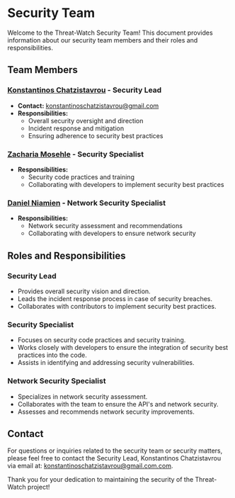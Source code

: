 # Security Team

Welcome to the Threat-Watch Security Team! This document provides information about our security team members and their roles and responsibilities.

## Team Members

### [Konstantinos Chatzistavrou](https://github.com/kochas23) - Security Lead
- **Contact:** konstantinoschatzistavrou@gmail.com
- **Responsibilities:**
  - Overall security oversight and direction
  - Incident response and mitigation
  - Ensuring adherence to security best practices

### [Zacharia Mosehle](https://github.com/Zach-Mose) - Security Specialist
- **Responsibilities:**
  - Security code practices and training
  - Collaborating with developers to implement security best practices

### [Daniel Niamien](https://github.com/nyd2) - Network Security Specialist
- **Responsibilities:**
  - Network security assessment and recommendations
  - Collaborating with developers to ensure network security

## Roles and Responsibilities

### Security Lead

- Provides overall security vision and direction.
- Leads the incident response process in case of security breaches.
- Collaborates with contributors to implement security best practices.

### Security Specialist

- Focuses on security code practices and security training.
- Works closely with developers to ensure the integration of security best practices into the code.
- Assists in identifying and addressing security vulnerabilities.

### Network Security Specialist

- Specializes in network security assessment.
- Collaborates with the team to ensure the API's and network security.
- Assesses and recommends network security improvements.

## Contact

For questions or inquiries related to the security team or security matters, please feel free to contact the Security Lead, Konstantinos Chatzistavrou via email at: konstantinoschatzistavrou@gmail.com.com.

Thank you for your dedication to maintaining the security of the Threat-Watch project!
